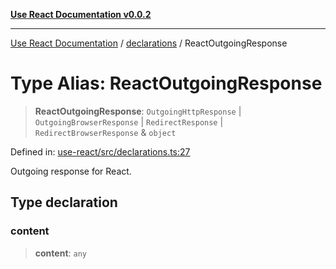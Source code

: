 [**Use React Documentation v0.0.2**](../../README.md)

***

[Use React Documentation](../../modules.md) / [declarations](../README.md) / ReactOutgoingResponse

# Type Alias: ReactOutgoingResponse

> **ReactOutgoingResponse**: `OutgoingHttpResponse` \| `OutgoingBrowserResponse` \| `RedirectResponse` \| `RedirectBrowserResponse` & `object`

Defined in: [use-react/src/declarations.ts:27](https://github.com/stonemjs/use-react/blob/4786d31a3beb1c9f15eb30e2c9c2b12c786b755a/src/declarations.ts#L27)

Outgoing response for React.

## Type declaration

### content

> **content**: `any`
